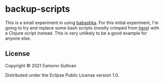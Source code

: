 # backup-scripts

This is a small experiment in using [babashka](https://github.com/babashka/babashka). For this initial experiment, I'm going to try and replace some bash scripts (mostly crimped from [here](https://www.howtoforge.com/tutorial/raspberry-pi-as-backup-server-for-linux-and-windows/)) with a Clojure script instead. This is very unlikely to be a good example for anyone else.


## License

Copyright © 2021 Eamonn Sullivan

Distributed under the Eclipse Public License version 1.0.
